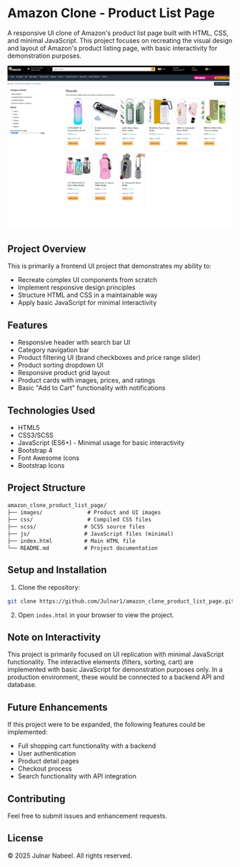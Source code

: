 # Amazon Clone - Product List Page

A responsive UI clone of Amazon's product list page built with HTML, CSS, and minimal JavaScript. This project focuses on recreating the visual design and layout of Amazon's product listing page, with basic interactivity for demonstration purposes.

![Amazon Clone Preview](./images/amazon_clone_preview.png)

## Project Overview

This is primarily a frontend UI project that demonstrates my ability to:
- Recreate complex UI components from scratch
- Implement responsive design principles
- Structure HTML and CSS in a maintainable way
- Apply basic JavaScript for minimal interactivity

## Features

- Responsive header with search bar UI
- Category navigation bar
- Product filtering UI (brand checkboxes and price range slider)
- Product sorting dropdown UI
- Responsive product grid layout
- Product cards with images, prices, and ratings
- Basic "Add to Cart" functionality with notifications


## Technologies Used

- HTML5
- CSS3/SCSS
- JavaScript (ES6+) - Minimal usage for basic interactivity
- Bootstrap 4
- Font Awesome Icons
- Bootstrap Icons

## Project Structure

```
amazon_clone_product_list_page/
├── images/              # Product and UI images
├── css/                 # Compiled CSS files
├── scss/               # SCSS source files
├── js/                 # JavaScript files (minimal)
├── index.html          # Main HTML file
└── README.md           # Project documentation
```

## Setup and Installation

1. Clone the repository:
```bash
git clone https://github.com/Julnar1/amazon_clone_product_list_page.git
```

2. Open `index.html` in your browser to view the project.

## Note on Interactivity

This project is primarily focused on UI replication with minimal JavaScript functionality. The interactive elements (filters, sorting, cart) are implemented with basic JavaScript for demonstration purposes only. In a production environment, these would be connected to a backend API and database.

## Future Enhancements

If this project were to be expanded, the following features could be implemented:
- Full shopping cart functionality with a backend
- User authentication
- Product detail pages
- Checkout process
- Search functionality with API integration

## Contributing

Feel free to submit issues and enhancement requests.

## License

© 2025 Julnar Nabeel. All rights reserved.
